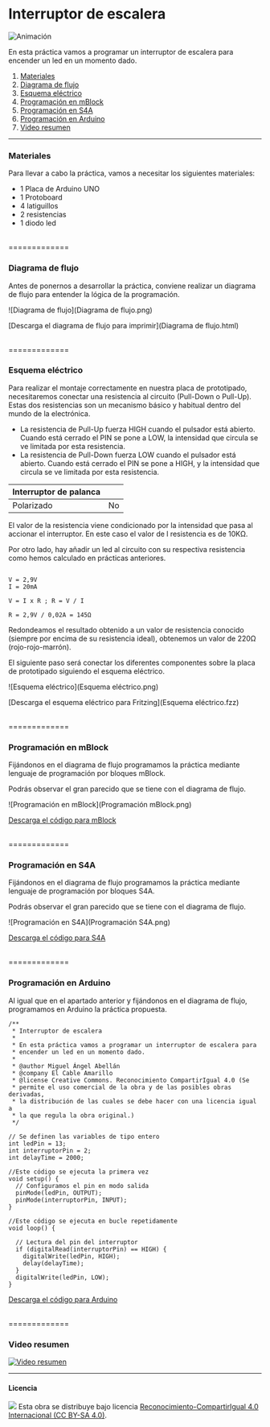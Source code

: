 # Interruptor de escalera

![Animación](Animación.gif)

En esta práctica vamos a programar un interruptor de escalera para encender un led en un momento dado.

1.	[Materiales](#materiales)
2.	[Diagrama de flujo](#diagrama-de-flujo)
3.	[Esquema eléctrico](#esquema-eléctrico)
4.	[Programación en mBlock](#programación-en-mblock)
5.	[Programación en S4A](#programación-en-s4a)
6.	[Programación en Arduino](#programación-en-arduino)
7.  [Video resumen](#video-resumen)



***



### Materiales

Para llevar a cabo la práctica, vamos a necesitar los siguientes materiales:
- 1 Placa de Arduino UNO
- 1 Protoboard
- 4 latiguillos
- 2 resistencias
- 1 diodo led



<br />
=============
<br />



### Diagrama de flujo

Antes de ponernos a desarrollar la práctica, conviene realizar un diagrama de flujo para entender la lógica de la programación.

![Diagrama de flujo](Diagrama de flujo.png)

[Descarga el diagrama de flujo para imprimir](Diagrama de flujo.html)



<br />
=============
<br />



### Esquema eléctrico

Para realizar el montaje correctamente en nuestra placa de prototipado, necesitaremos conectar una resistencia al circuito (Pull-Down o Pull-Up). Estas dos resistencias son un mecanismo básico y habitual dentro del mundo de la electrónica.
- La resistencia de Pull-Up fuerza HIGH cuando el pulsador está abierto. Cuando está cerrado el PIN se pone a LOW, la intensidad que circula se ve limitada por esta resistencia.
- La resistencia de Pull-Down fuerza LOW cuando el pulsador está abierto. Cuando está cerrado el PIN se pone a HIGH, y la intensidad que circula se ve limitada por esta resistencia.

| Interruptor de palanca           |       |
| -------------------------------- | ----- |
| Polarizado                       | No    |

El valor de la resistencia viene condicionado por la intensidad que pasa al accionar el interruptor. En este caso el valor de l resistencia es de 10KΩ.

Por otro lado, hay añadir un led al circuito con su respectiva resistencia como hemos calculado en prácticas anteriores.

```

V = 2,9V
I = 20mA

V = I x R ; R = V / I

R = 2,9V / 0,02A = 145Ω 

```

Redondeamos el resultado obtenido a un valor de resistencia conocido (siempre por encima de su resistencia ideal), obtenemos un valor de 220Ω (rojo-rojo-marrón).

El siguiente paso será conectar los diferentes componentes sobre la placa de prototipado siguiendo el esquema eléctrico.

![Esquema eléctrico](Esquema eléctrico.png)

[Descarga el esquema eléctrico para Fritzing](Esquema eléctrico.fzz)



<br />
=============
<br />



### Programación en mBlock

Fijándonos en el diagrama de flujo programamos la práctica mediante lenguaje de programación por bloques mBlock. 

Podrás observar el gran parecido que se tiene con el diagrama de flujo.

![Programación en mBlock](Programación mBlock.png)

[Descarga el código para mBlock](mBlock.sb2)



<br />
=============
<br />



### Programación en S4A

Fijándonos en el diagrama de flujo programamos la práctica mediante lenguaje de programación por bloques S4A. 

Podrás observar el gran parecido que se tiene con el diagrama de flujo.

![Programación en S4A](Programación S4A.png)

[Descarga el código para S4A](S4A.sb)



<br />
=============
<br />



### Programación en Arduino

Al igual que en el apartado anterior y fijándonos en el diagrama de flujo, programamos en Arduino la práctica propuesta.

```
/**
 * Interruptor de escalera
 * 
 * En esta práctica vamos a programar un interruptor de escalera para 
 * encender un led en un momento dado.
 * 
 * @author Miguel Ángel Abellán
 * @company El Cable Amarillo
 * @license Creative Commons. Reconocimiento CompartirIgual 4.0 (Se 
 * permite el uso comercial de la obra y de las posibles obras derivadas, 
 * la distribución de las cuales se debe hacer con una licencia igual a 
 * la que regula la obra original.)
 */

// Se definen las variables de tipo entero
int ledPin = 13;
int interruptorPin = 2;
int delayTime = 2000;

//Este código se ejecuta la primera vez
void setup() {
  // Configuramos el pin en modo salida
  pinMode(ledPin, OUTPUT);
  pinMode(interruptorPin, INPUT);
}

//Este código se ejecuta en bucle repetidamente
void loop() {
  
  // Lectura del pin del interruptor
  if (digitalRead(interruptorPin) == HIGH) {
    digitalWrite(ledPin, HIGH);
    delay(delayTime);
  }
  digitalWrite(ledPin, LOW);
}
```

[Descarga el código para Arduino](Arduino/Arduino.ino)



<br />
=============
<br />



### Video resumen

[![Video resumen](https://i.ytimg.com/vi_webp/J_H5-WCJLlE/maxresdefault.webp)](https://youtu.be/J_H5-WCJLlE)



***



#### Licencia

<img src="http://i.creativecommons.org/l/by-sa/4.0/88x31.png" /> Esta obra se distribuye bajo licencia [Reconocimiento-CompartirIgual 4.0 Internacional (CC BY-SA 4.0)](https://creativecommons.org/licenses/by-sa/4.0/deed.es_ES).
